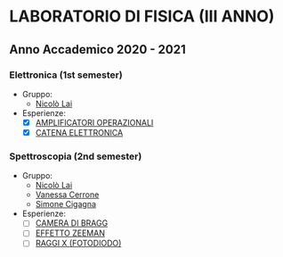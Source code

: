 # LABORATORIO DI FISICA (III ANNO)

## Anno Accademico 2020 - 2021

### Elettronica (1st semester)

* Gruppo:
  * [Nicolò Lai](https://github.com/niklai99)
* Esperienze:
  - [x] [AMPLIFICATORI OPERAZIONALI](/AMPLIFICATORI%20OPERAZIONALI/)
  - [x] [CATENA ELETTRONICA](/CATENA%20ELETTRONICA/)

### Spettroscopia (2nd semester)

* Gruppo:
  * [Nicolò Lai](https://github.com/niklai99)
  * [Vanessa Cerrone](https://github.com/vanessacerrone)
  * [Simone Cigagna](https://github.com/simonecig)
* Esperienze:
  - [ ] [CAMERA DI BRAGG](/CAMERA%20DI%20BRAGG)
  - [ ] [EFFETTO ZEEMAN](/EFFETTO%20ZEEMAN)
  - [ ] [RAGGI X (FOTODIODO)](/FOTODIODO/)
